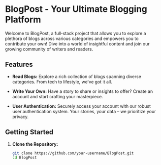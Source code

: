 # BlogPost - Your Ultimate Blogging Platform

Welcome to BlogPost, a full-stack project that allows you to explore a plethora of blogs across various categories and empowers you to contribute your own! Dive into a world of insightful content and join our growing community of writers and readers.

## Features

- **Read Blogs:** Explore a rich collection of blogs spanning diverse categories. From tech to lifestyle, we've got it all.

- **Write Your Own:** Have a story to share or insights to offer? Create an account and start crafting your masterpiece.

- **User Authentication:** Securely access your account with our robust user authentication system. Your stories, your data – we prioritize your privacy.

## Getting Started

1. **Clone the Repository:**
   ```bash
   git clone https://github.com/your-username/BlogPost.git
   cd BlogPost
